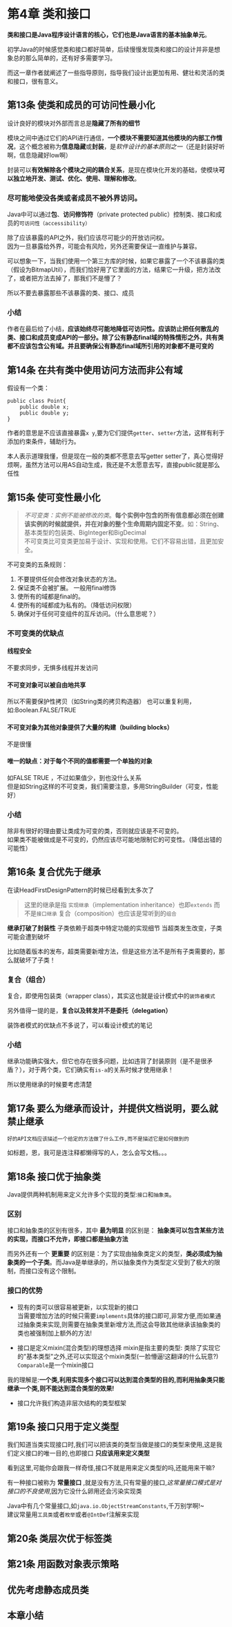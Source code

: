 # 第4章 类和接口

**类和接口是Java程序设计语言的核心，它们也是Java语言的基本抽象单元**。

初学Java的时候感觉类和接口都好简单，后续慢慢发现类和接口的设计并非是想象总的那么简单的，还有好多需要学习。

而这一章作者就阐述了一些指导原则，指导我们设计出更加有用、健壮和灵活的类和接口，很有意义。  

## 第13条 使类和成员的可访问性最小化

设计良好的模块对外部而言总是**隐藏了所有的细节**  

模块之间中通过它们的API进行通信，**一个模块不需要知道其他模块的内部工作情况**，这个概念被称为**信息隐藏**或**封装**，是*软件设计的基本原则之一*（还是封装好听啊，信息隐藏好low啊）  


封装可以**有效解除各个模块之间的耦合关系**，是现在模块化开发的基础，使模块**可以独立地开发、测试、优化、使用、理解和修改**。      


### 尽可能地使没各类或者成员不被外界访问。  

Java中可以通过**包**、**访问修饰符**（private protected public）控制类、接口和成员的`可访问性（accessibility）`  

除了应该暴露的API之外，我们应该尽可能少的开放访问权。  
因为一旦暴露给外界，可能会有风险，另外还需要保证一直维护与兼容。  

可以想象一下，当我们使用一个第三方库的时候，如果它暴露了一个不该暴露的类（假设为BitmapUtil），而我们恰好用了它里面的方法，结果它一升级，把方法改了，或者把方法去掉了，那我们不是懵了？  


所以不要去暴露那些不该暴露的类、接口、成员

### 小结
作者在最后给了小结，**应该始终尽可能地降低可访问性。应该防止把任何散乱的类、接口和成员变成API的一部分。除了公有静态final域的特殊情形之外，共有类都不应该包含公有域。并且要确保公有静态final域所引用的对象都不是可变的**  

## 第14条 在共有类中使用访问方法而非公有域

假设有一个类：  
```
public class Point{
	public double x;
	public double y;
}
```

作者的意思是不应该直接暴露`x y`,要为它们提供`getter`、`setter`方法，这样有利于添加约束条件，辅助行为。    

本人表示道理我懂，但是现在一般的类都不愿意去写getter setter了，真心觉得好烦啊，虽然方法可以用AS自动生成，我还是不太愿意去写，直接public就是那么任性      

## 第15条 使可变性最小化

> *不可变类：实例不能被修改的类*。**每个实例中包含的所有信息都必须在创建该实例的时候就提供，并在对象的整个生命周期内固定不变**。如：String、基本类型的包装类、BigInteger和BigDecimal  
> 不可变类比可变类更加易于设计、实现和使用。它们不容易出错，且更加安全。  

不可变类的五条规则：
1. 不要提供任何会修改对象状态的方法。   
2. 保证类不会被扩展。 一般用final修饰  
3. 使所有的域都是final的。  
4. 使所有的域都成为私有的。（降低访问权限）  
5. 确保对于任何可变组件的互斥访问。（什么意思呢？）  

### 不可变类的优缺点

#### 线程安全
不要求同步，无惧多线程并发访问  

#### 不可变对象可以被自由地共享  
所以不需要保护性拷贝（如String类的拷贝构造器）
也可以重复利用，如:Boolean.FALSE/TRUE  
#### 不可变对象为其他对象提供了大量的构建（building blocks）
不是很懂  
#### 唯一的缺点：对于每个不同的值都需要一个单独的对象

如FALSE TRUE ，不过如果值少，到也没什么关系  
但是如String这样的不可变类，我们需要注意，多用StringBuilder（可变，性能好）  
### 小结

除非有很好的理由要让类成为可变的类，否则就应该是不可变的。  
如果类不能被做成是不可变的，仍然应该尽可能地限制它的可变性。（降低出错的可能性）  

## 第16条 复合优先于继承

在读HeadFirstDesignPattern的时候已经看到太多次了  

> 这里的继承是指 `实现继承`（implementation inheritance）也即`extends` 而不是`接口继承` 复合（composition）也应该是常听到的`组合`  


**继承打破了封装性** 子类依赖于超类中特定功能的实现细节  当超类发生改变，子类可能会遭到破坏  

比如随着版本的发布，超类需要新增方法，但是这些方法不是所有子类需要的，那么就破坏了子类！    

### 复合（组合）

复合，即使用包装类（wrapper class），其实这也就是设计模式中的`装饰者模式`   

另外值得一提的是，**复合以及转发并不是委托（delegation）**  

装饰者模式的优缺点不多说了，可以看设计模式的笔记  

### 小结
继承功能确实强大，但它也存在很多问题，比如违背了封装原则（是不是很矛盾？），对于两个类，它们确实有`is-a`的关系时候才使用继承！  

所以使用继承的时候要考虑清楚  


## 第17条 要么为继承而设计，并提供文档说明，要么就禁止继承
	好的API文档应该描述一个给定的方法做了什么工作,而不是描述它是如何做到的  

如标题，恩，我可是连注释都懒得写的人，怎么会写文档。。。

## 第18条 接口优于抽象类
Java提供两种机制用来定义允许多个实现的类型:`接口`和`抽象类`。  

### 区别
接口和抽象类的区别有很多，其中 **最为明显** 的区别是： **抽象类可以包含某些方法的实现，而接口不允许，即接口都是抽象方法**  

而另外还有一个 **更重要** 的区别是：为了实现由抽象类定义的类型，**类必须成为抽象类的一个子类**。而Java是单继承的，所以抽象类作为类型定义受到了极大的限制，而接口没有这个限制。  

### 接口的优势

- 现有的类可以很容易被更新，以实现新的接口  
当需要增加方法的时候只需要`implements`具体的接口即可,非常方便,而如果通过抽象类来实现,则需要在抽象类里新增方法,而这会导致其他继承该抽象类的类也被强制加上额外的方法!  

- 接口是定义mixin(混合类型)的理想选择
mixin是指主要的类型: 类除了实现它的"基本类型"之外,还可以实现这个mixin类型(一脸懵逼!这翻译的什么玩意?)  `Comparable`是一个mixin接口  

我的理解是:**一个类,利用实现多个接口可以达到混合类型的目的,而利用抽象类只能继承一个类,则不能达到混合类型的效果!**  

- 接口允许我们构造非层次结构的类型框架  


## 第19条 接口只用于定义类型

我们知道当类实现接口时,我们可以把该类的类型当做是接口的类型来使用,这是我们定义接口的唯一目的,也即接口 **只应该用来定义类型**  

看到这里,可能你会跟我一样奇怪,接口不就是用来定义类型的吗,还能用来干嘛?    

有一种接口被称为 **常量接口** ,就是没有方法,只有常量的接口,*这常量接口模式是对接口的不良使用*,因为它没什么卵用还会污染实现类  

Java中有几个常量接口,如`java.io.ObjectStreamConstants`,千万别学啊!~    
建议常量用`工具类`或者`枚举`或者`@IntDef`注解来实现  


## 第20条 类层次优于标签类

## 第21条 用函数对象表示策略

## 优先考虑静态成员类

## 本章小结
